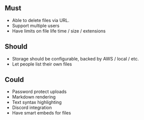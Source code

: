 ## Must

- Able to delete files via URL.
- Support multiple users
- Have limits on file life time / size / extensions

## Should

- Storage should be configurable, backed by AWS / local / etc.
- Let people list their own files

## Could

- Password protect uploads
- Markdown rendering
- Text syntax highlighting
- Discord integration
- Have smart embeds for files
